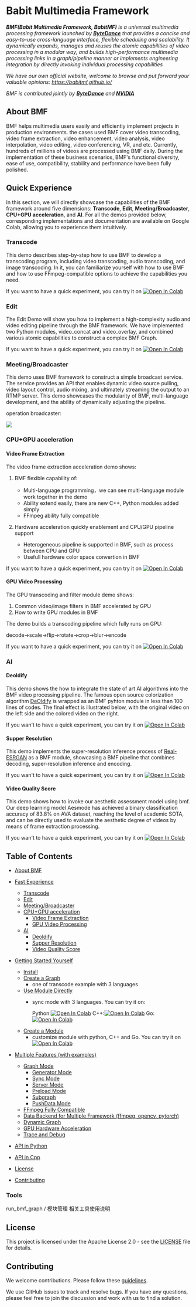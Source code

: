 # Babit Multimedia Framework

***BMF(Babit Multimedia Framework, BabitMF)** is a universal multimedia processing framework launched by [**ByteDance**](https://www.bytedance.com/en) that provides a concise and easy-to-use cross-language interface, flexible scheduling and scalability. It dynamically expands, manages and reuses the atomic capabilities of video processing in a modular way, and builds high-performance multimedia processing links in a graph/pipeline manner or implements engineering integration by directly invoking individual processing capabilities*

*We have our own official website, welcome to browse and put forward your valuable opinions: https://babitmf.github.io/*

*BMF is contributed jointly by [**ByteDance**](https://www.bytedance.com/en) and [**NVIDIA**](https://www.bytedance.com/en)*


## About BMF
BMF helps multimedia users easily and efficiently implement projects in production environments. the cases used BMF cover video transcoding, video frame extraction, video enhancement, video analysis, video interpolation, video editing, video conferencing, VR, and etc. Currently, hundreds of millions of videos are processed using BMF daily. During the implementation of these business scenarios, BMF's functional diversity, ease of use, compatibility, stability and performance have been fully polished.

## Quick Experience
In this section, we will directly showcase the capabilities of the BMF framework around five dimensions: **Transcode**, **Edit**, **Meeting/Broadcaster**, **CPU+GPU acceleration**, and **AI**. For all the demos provided below, corresponding implementations and documentation are available on Google Colab, allowing you to experience them intuitively.

### Transcode
This demo describes step-by-step how to use BMF to develop a transcoding program, including video transcoding, audio transcoding, and image transcoding. In it, you can familiarize yourself with how to use BMF and how to use FFmpeg-compatible options to achieve the capabilities you need.

If you want to have a quick experiment, you can try it on [![Open In Colab](https://colab.research.google.com/assets/colab-badge.svg)](https://colab.research.google.com/github/BabitMF/bmf/blob/master/bmf/demo/transcode/bmf_transcode_demo.ipynb)

### Edit
The Edit Demo will show you how to implement a high-complexity audio and video editing pipeline through the BMF framework. We have implemented two Python modules, video_concat and video_overlay, and combined various atomic capabilities to construct a complex BMF Graph.

If you want to have a quick experiment, you can try it on [![Open In Colab](https://colab.research.google.com/assets/colab-badge.svg)](https://colab.research.google.com/github/BabitMF/bmf/blob/master/bmf/demo/edit/bmf_edit_python.ipynb)

### Meeting/Broadcaster
This demo uses BMF framework to construct a simple broadcast service. The service provides an API that enables dynamic video source pulling, video layout control, audio mixing, and ultimately streaming the output to an RTMP server. This demo showcases the modularity of BMF, multi-language development, and the ability of dynamically adjusting the pipeline.

operation broadcaster:

![](bmf/example/broadcaster_demo/broadcaster.gif)


### CPU+GPU acceleration

#### Video Frame Extraction
The video frame extraction acceleration demo shows:
1. BMF flexible capability of:

   *   Multi-language programming，we can see multi-language module work together in the demo
   *   Ability extend easily, there are new C++, Python modules added simply
   *   FFmpeg ability fully compatible

2. Hardware acceleration quickly enablement and CPU/GPU pipeline support

   *   Heterogeneous pipeline is supported in BMF, such as process between CPU and GPU
   *   Usefull hardware color space convertion in BMF

If you want to have a quick experiment, you can try it on [![Open In Colab](https://colab.research.google.com/assets/colab-badge.svg)](https://colab.research.google.com/github/BabitMF/bmf/blob/master/bmf/demo/video_frame_extraction/video_frame_extraction_acceleration.ipynb)

#### GPU Video Processing

The GPU transcoding and filter module demo shows:
1. Common video/image filters in BMF accelerated by GPU
2. How to write GPU modules in BMF

The demo builds a transcoding pipeline which fully runs on GPU:

decode->scale->flip->rotate->crop->blur->encode

If you want to have a quick experiment, you can try it on [![Open In Colab](https://colab.research.google.com/assets/colab-badge.svg)](https://colab.research.google.com/github/eefengwei/colab_tutorials/blob/main/colab_tutorial_cd.ipynb)


### AI

#### Deoldify

This demo shows the how to integrate the state of art AI algorithms into the BMF video processing pipeline. The famous open source colorization algorithm [DeOldify](https://github.com/jantic/DeOldify) is wrapped as an BMF pyhton module in less than 100 lines of codes. The final effect is illustrated below, with the original video on the left side and the colored video on the right. 

If you wan't to have a quick experiment, you can try it on [![Open In Colab](https://colab.research.google.com/assets/colab-badge.svg)](https://colab.research.google.com/github/BabitMF/bmf/blob/master/bmf/example/colorization_python_demo/deoldify_demo_colab.ipynb)

[](bmf/example/colorization_python_demo/deoldify.gif)
 
#### Supper Resolution
This demo implements the super-resolution inference process of [Real-ESRGAN](https://github.com/xinntao/Real-ESRGAN) as a BMF module, showcasing a BMF pipeline that combines decoding, super-resolution inference and encoding.

If you wan't to have a quick experiment, you can try it on [![Open In Colab](https://colab.research.google.com/assets/colab-badge.svg)](https://colab.research.google.com/github/BabitMF/bmf/blob/master/bmf/example/video_enhance_demo/bmf-enhance-demo.ipynb)


#### Video Quality Score

This demo shows how to invoke our aesthetic assessment model using bmf. Our deep learning model Aesmode has achieved a binary classification accuracy of 83.8% on AVA dataset, reaching the level of academic SOTA, and can be directly used to evaluate the aesthetic degree of videos by means of frame extraction processing. 

If you wan't to have a quick experiment, you can try it on [![Open In Colab](https://colab.research.google.com/assets/colab-badge.svg)](https://colab.research.google.com/github/BabitMF/bmf/blob/master/bmf/example/aesthetic_assessment_demo/aesmod_bmfv3_fin.ipynb)




## Table of Contents

- [About BMF](https://babitmf.github.io/about/)

- [Fast Experience](#fast-experience)
  - [Transcode](#transcode)
  - [Edit](#edit)
  - [Meeting/Broadcaster](#meeting-broadcaster)
  - [CPU+GPU acceleration](#cpu+gpu-acceleration)
    - [Video Frame Extraction](#video-frame-extraction)
    - [GPU Video Processing](#gpu-video-processing)
  - [AI](#ai)
    - [Deoldify](#deoldify)
    - [Supper Resolution](#supper-resolution)
    - [Video Quality Score](#video-quality-score)

- [Getting Started Yourself](https://babitmf.github.io/docs/bmf/getting_started_yourself/)
  - [Install](https://babitmf.github.io/docs/bmf/getting_started_yourself/install/)
  - [Create a Graph](https://babitmf.github.io/docs/bmf/getting_started_yourself/create_a_graph/)
    - one of transcode example with 3 languages
  - [Use Module Directly](https://babitmf.github.io/docs/bmf/getting_started_yourself/use_module_directly/)
    - sync mode with 3 languages. You can try it on:

      Python:[![Open In Colab](https://colab.research.google.com/assets/colab-badge.svg)](https://colab.research.google.com/github/BabitMF/bmf/blob/master/bmf/example/sync_mode/bmf_syncmode_python.ipynb)
      C++:[![Open In Colab](https://colab.research.google.com/assets/colab-badge.svg)](https://colab.research.google.com/github/BabitMF/bmf/blob/master/bmf/example/sync_mode/bmf_syncmode_cpp.ipynb)
      Go:[![Open In Colab](https://colab.research.google.com/assets/colab-badge.svg)](https://colab.research.google.com/github/BabitMF/bmf/blob/master/bmf/example/sync_mode/bmf_syncmode_go.ipynb)
  - [Create a Module](https://babitmf.github.io/docs/bmf/getting_started_yourself/create_a_module/)
    - customize module with python, C++ and Go. You can try it on [![Open In Colab](https://colab.research.google.com/assets/colab-badge.svg)](https://colab.research.google.com/github/BabitMF/bmf/blob/master/bmf/example/customize_module/bmf_customize_demo_latest.ipynb)

- [Multiple Features (with examples)](https://babitmf.github.io/docs/bmf/multiple_features/)
  - [Graph Mode](https://babitmf.github.io/docs/bmf/multiple_features/graph_mode/)
    - [Generator Mode](https://babitmf.github.io/docs/bmf/multiple_features/graph_mode/generatemode/)
    - [Sync Mode](https://babitmf.github.io/docs/bmf/multiple_features/graph_mode/syncmode/)
    - [Server Mode](https://babitmf.github.io/docs/bmf/multiple_features/graph_mode/servermode/)
    - [Preload Mode](https://babitmf.github.io/docs/bmf/multiple_features/graph_mode/preloadmode/)
    - [Subgraph](https://babitmf.github.io/docs/bmf/multiple_features/graph_mode/subgraphmode/)
    - [PushData Mode](https://babitmf.github.io/docs/bmf/multiple_features/graph_mode/pushdatamode/)
  - [FFmpeg Fully Compatible](https://babitmf.github.io/docs/bmf/multiple_features/ffmpeg_fully_compatible/)
  - [Data Backend for Multiple Framework (ffmpeg, opencv, pytorch)](https://babitmf.github.io/docs/bmf/multiple_features/data_backend/)
  - [Dynamic Graph](https://babitmf.github.io/docs/bmf/multiple_features/dynamic_graph/)
  - [GPU Hardware Acceleration](https://babitmf.github.io/docs/bmf/multiple_features/gpu_hardware_acc/)
  - [Trace and Debug](https://babitmf.github.io/docs/bmf/multiple_features/trace_and_debug/)

- [API in Python](https://babitmf.github.io/docs/bmf/api/api_in_python/)
- [API in Cpp](https://babitmf.github.io/docs/bmf/api/api_in_cpp/)
- [License](#license)
- [Contributing](#contributing)

### Tools

run_bmf_graph / 模块管理 相关工具使用说明


## License
This project is licensed under the Apache License 2.0 - see the [LICENSE](https://github.com/BabitMF/bmf/blob/master/LICENSE) file for details.

## Contributing

We welcome contributions. Please follow these
[guidelines](https://github.com/BabitMF/bmf/blob/master/CONTRIBUTING.md).

We use GitHub issues to track and resolve bugs. If you have any questions, please feel free to join the discussion and work with us to find a solution.

